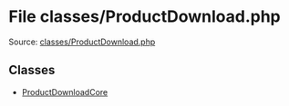 File classes/ProductDownload.php
=========

Source: [classes/ProductDownload.php](https://github.com/PrestaShop/PrestaShop/blob/1.5.0.1/classes/ProductDownload.php)


Classes
-------

* [ProductDownloadCore](class.ProductDownloadCore.md)

